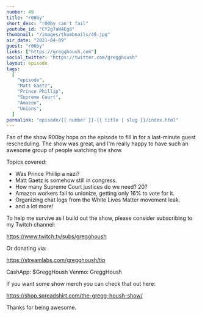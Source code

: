 ```yaml
---
number: 49
title: "r00by"
short_desc: "r00by can't fail"
youtube_id: "CY2g7aW4Eg8"
thumbnail: "/images/thumbnails/49.jpg"
air_date: "2021-04-09"
guest: "r00by"
links: ["https://gregghoush.com"]
social_twitter: "https://twitter.com/gregghoush"
layout: episode
tags:
  [
    "episode",
    "Matt Gaetz",
    "Prince Phillip",
    "Supreme Court",
    "Amazon",
    "Unions",
  ]
permalink: "episode/{{ number }}-{{ title | slug }}/index.html"
---
```


Fan of the show R00by hops on the episode to fill in for a last-minute guest rescheduling. The show was great, and I'm really happy to have such an awesome group of people watching the show.

Topics covered:

- Was Prince Phillip a nazi?
- Matt Gaetz is somehow still in congress.
- How many Supreme Court justices do we need? 20?
- Amazon workers fail to unionize, getting only 16% to vote for it.
- Organizing chat logs from the White Lives Matter movement leak.
- and a lot more!

To help me survive as I build out the show, please consider subscribing to my Twitch channel:

https://www.twitch.tv/subs/gregghoush​​

Or donating via:

https://streamlabs.com/gregghoush/tip​​

CashApp: $GreggHoush
Venmo: GreggHoush

If you want some show merch you can check that out here:

https://shop.spreadshirt.com/the-gregg-housh-show/

Thanks for being awesome.
